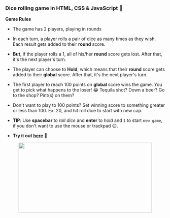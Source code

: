 ### Dice rolling game in HTML, CSS &amp; JavaScript 🎲

**Game Rules**
- The game has 2 players, playing in rounds
- In each turn, a player rolls a pair of dice as many times as they wish. Each result gets added to their **round** score.
- **But**, if the player rolls a 1, all of his/her **round** score gets lost. After that, it's the next player's turn.
- The player can choose to **Hold**, which means that their **round** score gets added to their **global** score. After that, it's the next player's turn.
- The first player to reach 100 points on **global** score wins the game. You get to pick what happens to the loser! 😂 Tequila shot? Down a beer? Go to the shop? Pint(s) on them?
- Don't want to play to 100 points? Set winning score to something greater or less than 100. Ex. 20, and hit roll dice to start with new cap.

- **TIP**: Use **spacebar** to *roll dice* and **enter** to *hold* and `1` to start `new game`, if you don't want to use the mouse or trackpad 😉.
- **Try it out [here](https://mostmojo.github.io/dice-roll/)** 🚀

<p align="center">
  <img width="420" height="220" src="https://res.cloudinary.com/mostmojo/image/upload/v1560334213/dice.png">
</p>
